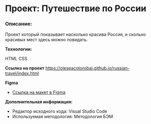 # Проект: Путешествие по России

### Oписание:
 Проект который показывает насколько красива Россия, и сколько красивых мест здесь можно повидать.

**Технологии:**

HTML
CSS

**Ссылка на проект**
https://oleseacotorobai.github.io/russian-travel/index.html

**Figma**

* [Ссылка на макет в Figma](https://www.figma.com/file/5S2WSbEFL6awjVWJ0NWL8Q/Sprint-3_-Russia-_-desktop-mobile?node-id=28503%3A0)

**Дополнительная информация:**

* Редактор исходного кода: Visual Studio Code 
* Используемая методология: Методология БЭМ
